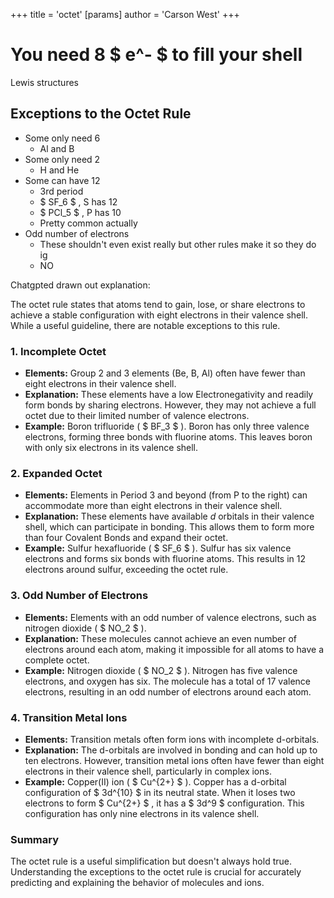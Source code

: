 +++
 title = 'octet'
[params]
	author = 'Carson West'
+++
# You need 8  $ e^- $  to fill your shell
Lewis structures

## Exceptions to the Octet Rule 
- Some only need 6
	- Al and B
- Some only need 2
	- H and He
- Some can have 12
	- 3rd period
	-  $ SF_6 $ , S has 12
	-  $ PCl_5 $ , P has 10
	- Pretty common actually
- Odd number of electrons
	- These shouldn't even exist really but other rules make it so they do ig
	- NO
	

Chatgpted drawn out explanation:

The octet rule states that atoms tend to gain, lose, or share electrons to achieve a stable configuration with eight electrons in their valence shell. While a useful guideline, there are notable exceptions to this rule.

### 1. Incomplete Octet

* **Elements:**  Group 2 and 3 elements (Be, B, Al) often have fewer than eight electrons in their valence shell.
* **Explanation:**  These elements have a low Electronegativity and readily form bonds by sharing electrons. However, they may not achieve a full octet due to their limited number of valence electrons.
* **Example:** Boron trifluoride ( $ BF_3 $ ). Boron has only three valence electrons, forming three bonds with fluorine atoms. This leaves boron with only six electrons in its valence shell.

### 2. Expanded Octet

* **Elements:**  Elements in Period 3 and beyond (from P to the right) can accommodate more than eight electrons in their valence shell.
* **Explanation:**  These elements have available *d* orbitals in their valence shell, which can participate in bonding. This allows them to form more than four Covalent Bonds and expand their octet.
* **Example:** Sulfur hexafluoride ( $ SF_6 $ ). Sulfur has six valence electrons and forms six bonds with fluorine atoms. This results in 12 electrons around sulfur, exceeding the octet rule.

### 3. Odd Number of Electrons

* **Elements:**  Elements with an odd number of valence electrons, such as nitrogen dioxide ( $ NO_2 $ ).
* **Explanation:**  These molecules cannot achieve an even number of electrons around each atom, making it impossible for all atoms to have a complete octet.
* **Example:** Nitrogen dioxide ( $ NO_2 $ ).  Nitrogen has five valence electrons, and oxygen has six.  The molecule has a total of 17 valence electrons, resulting in an odd number of electrons around each atom.

### 4. Transition Metal Ions

* **Elements:**  Transition metals often form ions with incomplete d-orbitals.
* **Explanation:**  The d-orbitals are involved in bonding and can hold up to ten electrons. However, transition metal ions often have fewer than eight electrons in their valence shell, particularly in complex ions.
* **Example:** Copper(II) ion ( $ Cu^{2+} $ ).  Copper has a d-orbital configuration of  $ 3d^{10} $  in its neutral state.  When it loses two electrons to form  $ Cu^{2+} $ , it has a  $ 3d^9 $  configuration. This configuration has only nine electrons in its valence shell.

### Summary

The octet rule is a useful simplification but doesn't always hold true. Understanding the exceptions to the octet rule is crucial for accurately predicting and explaining the behavior of molecules and ions. 
